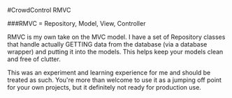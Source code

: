 #CrowdControl RMVC

###RMVC = Repository, Model, View, Controller

RMVC is my own take on the MVC model. I have a set of Repository classes that 
handle actually GETTING data from the database (via a database wrapper) and 
putting it into the models. This helps keep your models clean and free of
clutter.

This was an experiment and learning experience for me and should be treated 
as such. You're more than welcome to use it as a jumping off point for your 
own projects, but it definitely not ready for production use.
